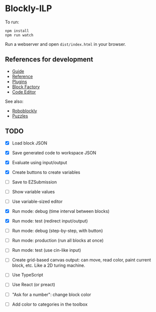 # Blockly-ILP

To run:

```
npm install
npm run watch
```

Run a webserver and open `dist/index.html` in your browser.

## References for development

- [Guide](https://developers.google.com/blockly/guides/overview)
- [Reference](https://developers.google.com/blockly/reference/js/blockly)
- [Plugins](https://google.github.io/blockly-samples/)
- [Block Factory](https://blockly-demo.appspot.com/static/demos/blockfactory/index.html)
- [Code Editor](https://blockly-demo.appspot.com/static/demos/code/index.html)

See also:

- [Roboblockly](https://roboblocky.com/curriculum/hourofcode/coding/3.php)
- [Puzzles](https://teachinglondoncomputing.org/puzzles/)

## TODO

- [x] Load block JSON
- [x] Save generated code to workspace JSON
- [x] Evaluate using input/output
- [x] Create buttons to create variables
- [ ] Save to EZSubmission

- [ ] Show variable values
- [ ] Use variable-sized editor
- [x] Run mode: debug (time interval between blocks)
- [x] Run mode: test (redirect input/output)
- [ ] Run mode: debug (step-by-step, with button)
- [ ] Run mode: production (run all blocks at once)
- [ ] Run mode: test (use cin-like input)
- [ ] Create grid-based canvas output: can move, read color, paint current block, etc. Like a 2D turing machine.

- [ ] Use TypeScript
- [ ] Use React (or preact)
- [ ] "Ask for a number": change block color
- [ ] Add color to categories in the toolbox
